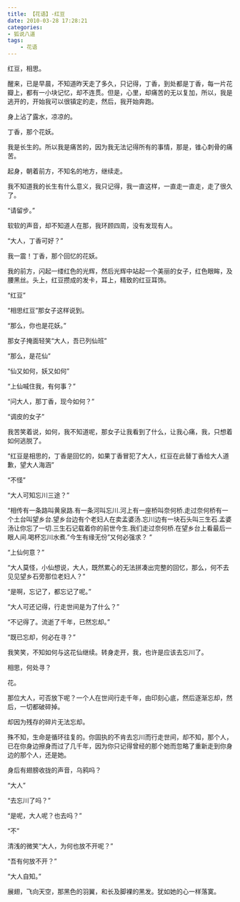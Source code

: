 ```yaml
---
title: 【花语】-红豆
date: 2010-03-28 17:28:21
categories:
- 狐说八道
tags:
    - 花语
---
```


红豆，相思。

醒来，已是早晨，不知道昨天走了多久，只记得，丁香，到处都是丁香，每一片花瓣上，都有一小块记忆，却不连贯。但是，心里，却痛苦的无以复加，所以，我是逃开的，开始我可以很镇定的走，然后，我开始奔跑。


身上沾了露水，凉凉的。

丁香，那个花妖。

我是长生的。所以我是痛苦的，因为我无法记得所有的事情，那是，锥心刺骨的痛苦。

起身，朝着前方，不知名的地方，继续走。

我不知道我的长生有什么意义，我只记得，我一直这样，一直走一直走，走了很久了。

“请留步。”

软软的声音，却不知道人在那，我环顾四周，没有发现有人。

“大人，丁香可好？”

我一震！丁香，那个回忆的花妖。

我的前方，闪起一缕红色的光辉，然后光辉中站起一个美丽的女子，红色眼眸，及腰黑丝。头上，红豆攒成的发卡，耳上，精致的红豆耳饰。

“红豆”

“相思红豆”那女子这样说到。

“那么，你也是花妖。”

那女子掩面轻笑“大人，吾已列仙班”

“那么，是花仙”

“仙又如何，妖又如何”

“上仙喊住我，有何事？”

“问大人，那丁香，现今如何？”

“调皮的女子”

我苦笑着说，如何，我不知道呢，那女子让我看到了什么，让我心痛，我，只想着如何逃脱了。

“红豆是相思的，丁香是回忆的，如果丁香冒犯了大人，红豆在此替丁香给大人道歉，望大人海涵”

“不怪”

“大人可知忘川三途？”

“相传有一条路叫黄泉路.有一条河叫忘川.河上有一座桥叫奈何桥.走过奈何桥有一个土台叫望乡台.望乡台边有个老妇人在卖孟婆汤.忘川边有一块石头叫三生石.孟婆汤让你忘了一切.三生石记载着你的前世今生.我们走过奈何桥.在望乡台上看最后一眼人间.喝杯忘川水煮.”今生有缘无份”又何必强求？ ”

“上仙何意？”

“大人莫怪，小仙想说，大人，既然累心的无法拼凑出完整的回忆，那么，何不去见见望乡石旁那位老妇人？”

“是啊，忘记了，都忘记了呢。”

“大人可还记得，行走世间是为了什么？”

“不记得了。流逝了千年，已然忘却。”

“既已忘却，何必在寻？”

我笑笑，不知如何与这花仙继续。转身走开，我，也许是应该去忘川了。

相思，何处寻？

花。

那位大人，可否放下呢？一个人在世间行走千年，由印刻心底，然后逐渐忘却，然后，一切都破碎掉。

却因为残存的碎片无法忘却。

殊不知，生命是循环往复的。你固执的不肯去忘川而行走世间，却不知，那个人，已在你身边擦身而过了几千年，因为你只记得曾经的那个她而忽略了重新走到你身边的那个人，还是她。

身后有翅膀收拢的声音，乌鸦吗？

“大人”

“去忘川了吗？”

“是呢，大人呢？也去吗？”

“不”

清浅的微笑“大人，为何也放不开呢？”

“吾有何放不开？”

“大人自知。”

展翅，飞向天空，那黑色的羽翼，和长及脚裸的黑发。犹如她的心一样落寞。